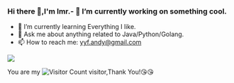### Hi there 👋,I'm lmr.- 🔭 I’m currently working on something cool.
- 🌱 I’m currently learning Everything I like.
- 💬 Ask me about anything related to Java/Python/Golang.
- 📫 How to reach me: yyf.andy@gmail.com

![](https://github-readme-stats.vercel.app/api?username=yyf-ytt&show_icons=true&theme=transparent)

You are my ![Visitor Count](https://profile-counter.glitch.me/yyf-ytt/count.svg) visitor,Thank You!:kissing_heart::kissing_heart:
